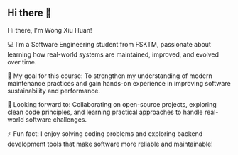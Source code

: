 ## Hi there 👋

<!--
**Xiu-Huan/Xiu-Huan** is a ✨ _special_ ✨ repository because its `README.md` (this file) appears on your GitHub profile.

Here are some ideas to get you started:

- 🔭 I’m currently working on ...
- 🌱 I’m currently learning ...
- 👯 I’m looking to collaborate on ...
- 🤔 I’m looking for help with ...
- 💬 Ask me about ...
- 📫 How to reach me: ...
- 😄 Pronouns: ...
- ⚡ Fun fact: ...
-->

Hi there, I'm Wong Xiu Huan!

💻 I’m a Software Engineering student from FSKTM, passionate about learning how real-world systems are maintained, improved, and evolved over time.

🚀 My goal for this course: To strengthen my understanding of modern maintenance practices and gain hands-on experience in improving software sustainability and performance.

🤝 Looking forward to: Collaborating on open-source projects, exploring clean code principles, and learning practical approaches to handle real-world software challenges.

⚡ Fun fact: I enjoy solving coding problems and exploring backend development tools that make software more reliable and maintainable!
